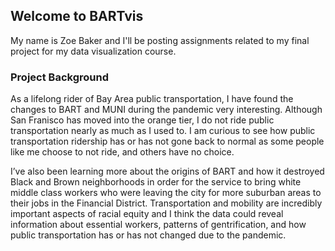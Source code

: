 ## Welcome to BARTvis 

My name is Zoe Baker and I'll be posting assignments related to my final project for my data visualization course. 

### Project Background 
  As a lifelong rider of Bay Area public transportation, I have found the changes to BART and MUNI during the pandemic very interesting. Although San Franisco has moved into the orange tier, I do not ride public transportation nearly as much as I used to. I am curious to see how public transportation ridership has or has not gone back to normal as some people like me choose to not ride, and others have no choice.  

  I’ve also been learning more about the origins of BART and how it destroyed Black and Brown neighborhoods in order for the service to bring white middle class workers who were leaving the city for more suburban areas to their jobs in the Financial District. Transportation and mobility are incredibly important aspects of racial equity and I think the data could reveal information about essential workers, patterns of gentrification, and how public transportation has or has not changed due to the pandemic.  

